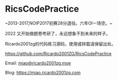 # RicsCodePractice

~2013-2017,NOIP2017初赛28分退役。六年OI一场空。~

2022 又开始做题卷考研了，永远想象不到未来的样子。

Ricardo2001zg的代码练习源码，使用或转载请保留出处。

https://github.com/Ricardo2001ZG/RicsCodePractice

Email:
miao@ricardo2001zg.moe

Blog:
https://miao.ricardo2001zg.com
